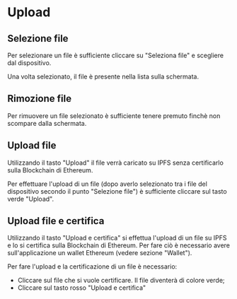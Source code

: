 # Upload

## Selezione file

Per selezionare un file è sufficiente cliccare su "Seleziona file" e scegliere dal dispositivo.

Una volta selezionato, il file è presente nella lista sulla schermata.

## Rimozione file

Per rimuovere un file selezionato è sufficiente tenere premuto finchè non scompare dalla schermata.

## Upload file

Utilizzando il tasto "Upload" il file verrà caricato su IPFS senza certificarlo sulla Blockchain di Ethereum.

Per effettuare l'upload di un file (dopo averlo selezionato tra i file del dispositivo secondo il punto "Selezione file") è sufficiente cliccare sul tasto verde "Upload".

## Upload file e certifica

Utilizzando il tasto "Upload e certifica" si effettua l'upload di un file su IPFS e lo si certifica sulla Blockchain di Ethereum. Per fare ciò è necessario avere sull'applicazione un wallet Ethereum (vedere sezione "Wallet").

Per fare l'upload e la certificazione di un file è necessario:
- Cliccare sul file che si vuole certificare. Il file diventerà di colore verde;
- Cliccare sul tasto rosso "Upload e certifica"